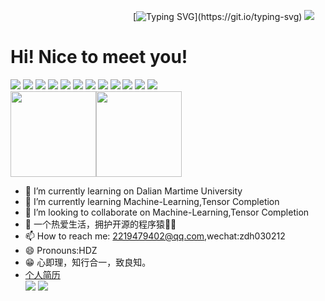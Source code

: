 &emsp;&emsp;&emsp;&emsp;&emsp;&emsp;&emsp;&emsp;&emsp;&emsp;&emsp;&emsp;&emsp;&emsp;[![Typing SVG](https://readme-typing-svg.demolab.com?font=Fira+Code&pause=1000&multiline=true&random=false&width=435&lines=Activity+is+the+only+to+knowledge+.)](https://git.io/typing-svg)
![](https://github.com/HDZ12/HDZ12/assets/99587726/73d0fda7-1fc3-4152-a0a2-39ef2239f6e1)

# Hi! Nice to meet you!
![](https://img.shields.io/badge/Java%20-blue) ![](https://img.shields.io/badge/Python%20-green) ![](https://img.shields.io/badge/MATLAB%20-orange) ![](https://img.shields.io/badge/C%20-black) ![](https://img.shields.io/badge/Hadoop%20-pink) ![](https://img.shields.io/badge/Mapreduce%20-grey) ![](https://img.shields.io/badge/Spark%20-orange)  ![](https://img.shields.io/badge/MySql%20-cyan) ![](https://img.shields.io/badge/Linux%20-brown) ![](https://img.shields.io/badge/Scala%20-red) ![](https://img.shields.io/badge/Machine-Learning%20-yellow) ![](https://img.shields.io/badge/Tensor-Completion%20-grape)\
<img align="" height="137px" src="https://github-readme-stats.vercel.app/api?username=HDZ12&hide_title=true&hide_border=true&show_icons=true&include_all_commits=true&line_height=21&bg_color=0,EC6C6C,FFD479,FFFC79,73FA79&theme=graywhite&locale=cn" /><img align="" height="137px" src="https://github-readme-stats.vercel.app/api/top-langs/?username=HDZ12&hide_title=true&hide_border=true&layout=compact&bg_color=0,73FA79,73FDFF,D783FF&theme=graywhite&locale=cn" />
- 🔭 I’m currently learning on Dalian Martime University 
- 🌱 I’m currently learning Machine-Learning,Tensor Completion
- 👯 I’m looking to collaborate on Machine-Learning,Tensor Completion
- 🤔 一个热爱生活，拥护开源的程序猿👨‍💻
- 📫 How to reach me: 2219479402@qq.com,wechat:zdh030212
- 😄 Pronouns:HDZ
- 😁 心即理，知行合一，致良知。
-  [个人简历](https://hdz12.github.io/)\
![](https://stats.justsong.cn/api/leetcode?username=HDZ&cn=true)  ![](https://stats.justsong.cn/api/github?username=HDZ12)
